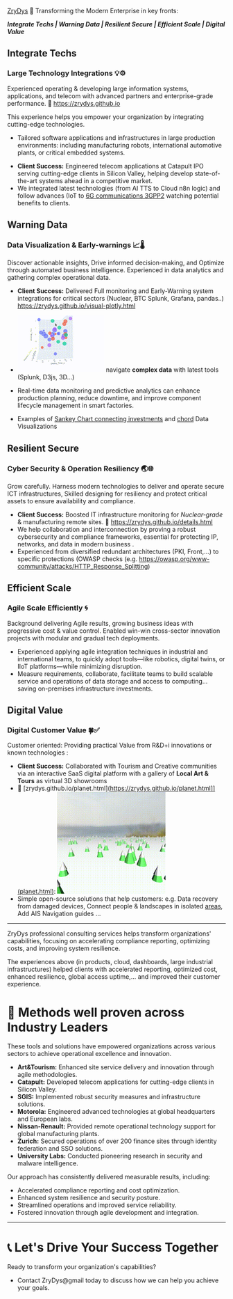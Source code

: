  [ZryDys](https://zrydys.github.io) 🚀 Transforming the Modern Enterprise in key fronts: 

   ***Integrate Techs  |  Warning Data  |  Resilient Secure  |  Efficient Scale  |  Digital Value***
   
## Integrate Techs

### Large Technology Integrations 💡⚙️

Experienced operating & developing large information systems, applications, and telecom with advanced partners and enterprise-grade performance.  🔗 https://zrydys.github.io  

This experience helps you empower your organization by integrating cutting-edge technologies.

* Tailored software applications and infrastructures in large production environments: including  manufacturing robots, international automotive plants, or critical embedded systems.
- **Client Success:** Engineered telecom applications at Catapult IPO serving cutting-edge clients in Silicon Valley, helping develop state-of-the-art systems ahead in a competitive market.
- We integrated latest technologies (from AI TTS to Cloud n8n logic) and follow advances (IoT to [6G communications 3GPP2](https://zrydys.github.io/planet.html?q=https://i.ytimg.com/vi/O6AVpA5GTxA/hq720.jpg) watching potential benefits to clients.


## Warning Data 


### Data Visualization & Early-warnings 📈🌡

Discover actionable insights, Drive informed decision-making, and Optimize through automated business intelligence. Experienced in data analytics and gathering complex operational data.  
- **Client Success:** Delivered Full monitoring and Early-Warning system integrations for critical sectors (Nuclear, BTC Splunk, Grafana, pandas..)  https://zrydys.github.io/visual-plotly.html  

-  [![](anim/bi.gif)](visual-plotly.html) navigate **complex data** with latest tools (Splunk, D3js, 3D...)
 - Real-time data monitoring and predictive analytics can enhance production planning, reduce downtime, and improve component lifecycle management in smart factories.  
 - Examples of [Sankey Chart connecting investments](https://zrydys.github.io/adapt.html) and [chord](https://zrydys.github.io/chord.html) Data Visualizations 


## Resilient Secure

### Cyber Security & Operation Resiliency 🌏🌐

Grow carefully. Harness modern technologies to deliver and operate secure ICT infrastructures, Skilled designing for resiliency and protect critical assets to ensure availability and compliance.

- **Client Success:** Boosted IT infrastructure monitoring for _Nuclear-grade_ & manufacturing remote sites. 🔗 https://zrydys.github.io/details.html  
- We help collaboration and interconnection by proving a robust cybersecurity and compliance frameworks, essential for protecting IP, networks, and data in modern business .  
- Experienced from diversified redundant architectures (PKI, Front,...) to specific protections (OWASP checks (e.g. https://owasp.org/www-community/attacks/HTTP_Response_Splitting) 

## Efficient Scale

### Agile Scale Efficiently 🌀 

Background delivering Agile results, growing business ideas with progressive cost & value control. Enabled win-win cross-sector innovation projects with modular and gradual tech deployments.  

- Experienced applying agile integration techniques in industrial and international teams, to quickly adopt tools—like robotics, digital twins, or IIoT platforms—while minimizing disruption. 
- Measure requirements, collaborate, facilitate teams to build scalable service and operations of data storage and access to computing... saving on-premises infrastructure investments.  

## Digital Value

### Digital Customer Value 🍀✅

Customer oriented: Providing practical Value from R&D+i innovations or known technologies :   
 
- **Client Success:** Collaborated with Tourism and Creative communities via an interactive SaaS digital platform with a gallery of **Local Art & Tours** as virtual 3D showrooms
- 🔗 [zrydys.github.io/planet.html](https://zrydys.github.io/planet.html]](planet.html): ![](anim/forest.gif)
- Simple open-source solutions that help customers: e.g. Data recovery from damaged devices, Connect people & landscapes in isolated [areas](mapeuaf.html), Add AIS Navigation guides ...



---
ZryDys professional consulting services helps transform organizations' capabilities, focusing on accelerating compliance reporting, optimizing costs, and improving system resilience.  

 
The experiences above (in products, cloud, dashboards, large industrial infrastructures) helped clients with accelerated reporting, optimized cost, enhanced resilience, global access uptime,... and improved their customer experience.  


# 🏢 **Methods well proven across Industry Leaders**

These tools and solutions have empowered organizations across various sectors to achieve operational excellence and innovation.

- **Art&Tourism:** Enhanced site service delivery and innovation through agile methodologies.
- **Catapult:** Developed telecom applications for cutting-edge clients in Silicon Valley.
- **SGIS:** Implemented robust security measures and infrastructure solutions.
- **Motorola:** Engineered advanced technologies at global headquarters and European labs.
- **Nissan-Renault:** Provided remote operational technology support for global manufacturing plants.
- **Zurich:** Secured operations of over 200 finance sites through identity federation and SSO solutions.
- **University Labs:** Conducted pioneering research in security and malware intelligence. 
 
Our approach has consistently delivered measurable results, including:

- Accelerated compliance reporting and cost optimization.
- Enhanced system resilience and security posture.
- Streamlined operations and improved service reliability.
- Fostered innovation through agile development and integration. 

---

# 📞 **Let's Drive Your Success Together**

Ready to transform your organization's capabilities? 

- Contact ZryDys@gmail today to discuss how we can help you achieve your goals.
 
